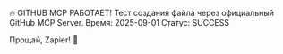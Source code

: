 🔥 GITHUB MCP РАБОТАЕТ!
Тест создания файла через официальный GitHub MCP Server.
Время: 2025-09-01
Статус: SUCCESS

Прощай, Zapier! 🎉